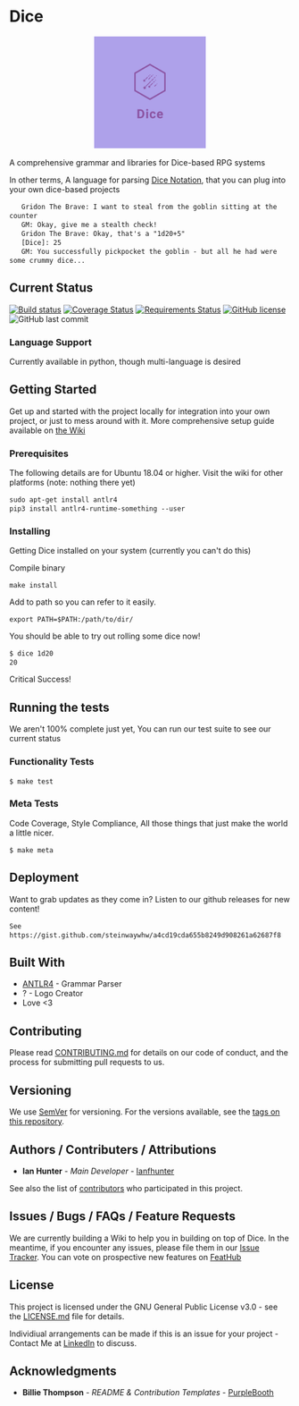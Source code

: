 # Dice 

<p align="center">
<img src="logo.png" width="200" height="200">
</p>

A comprehensive grammar and libraries for Dice-based RPG systems

In other terms, A language for parsing [Dice Notation](https://en.wikipedia.org/wiki/Dice_notation), that you can plug into your own dice-based projects

```
   Gridon The Brave: I want to steal from the goblin sitting at the counter
   GM: Okay, give me a stealth check!
   Gridon The Brave: Okay, that's a "1d20+5"
   [Dice]: 25
   GM: You successfully pickpocket the goblin - but all he had were some crummy dice...
```


## Current Status

[![Build status](https://ci.appveyor.com/api/projects/status/jyx709w6f69dvy8s?svg=true)](https://ci.appveyor.com/project/ianfhunter/dice)
[![Coverage Status](https://coveralls.io/repos/github/ianfhunter/dice/badge.svg?branch=master)](https://coveralls.io/github/ianfhunter/dice?branch=master)
[![Requirements Status](https://requires.io/github/ianfhunter/dice/requirements.svg?branch=master)](https://requires.io/github/ianfhunter/dice/requirements/?branch=master)
[![GitHub license](https://img.shields.io/github/license/ianfhunter/dice.svg)](https://github.com/ianfhunter/dice/blob/master/LICENSE)
![GitHub last commit](https://img.shields.io/github/last-commit/ianfhunter/dice.svg)

### Language Support

Currently available in python, though multi-language is desired

## Getting Started

Get up and started with the project locally for integration into your own project, or just to mess around with it.
More comprehensive setup guide available on [the Wiki](https://github.com/ianfhunter/dice/wiki)

### Prerequisites

The following details are for Ubuntu 18.04 or higher. Visit the wiki for other platforms (note: nothing there yet)
```
sudo apt-get install antlr4
pip3 install antlr4-runtime-something --user
```

### Installing

Getting Dice installed on your system (currently you can't do this)

Compile binary

```
make install
```

Add to path so you can refer to it easily. 

```
export PATH=$PATH:/path/to/dir/
```

You should be able to try out rolling some dice now!

```
$ dice 1d20
20
```

Critical Success!

## Running the tests

We aren't 100% complete just yet, You can run our test suite to see our current status

### Functionality Tests

```
$ make test
```

### Meta Tests

Code Coverage, Style Compliance, All those things that just make the world a little nicer.

```
$ make meta
```

## Deployment

Want to grab updates as they come in? Listen to our github releases for new content!
```
See https://gist.github.com/steinwaywhw/a4cd19cda655b8249d908261a62687f8
```



## Built With

* [ANTLR4](https://www.antlr.org/) - Grammar Parser
* ? - Logo Creator
* Love <3

## Contributing

Please read [CONTRIBUTING.md](CONTRIBUTING.md) for details on our code of conduct, and the process for submitting pull requests to us.

## Versioning

We use [SemVer](http://semver.org/) for versioning. For the versions available, see the [tags on this repository](https://github.com/ianfhunter/dice/tags). 

## Authors / Contributers / Attributions

* **Ian Hunter** - *Main Developer* - [Ianfhunter](https://github.com/ianfhunter/)

See also the list of [contributors](https://github.com/ianfhunter/dice/contributors) who participated in this project.


## Issues / Bugs / FAQs / Feature Requests

We are currently building a Wiki to help you in building on top of Dice. 
In the meantime, if you encounter any issues, please file them in our [Issue Tracker](https://github.com/ianfhunter/dice/issues).
You can vote on prospective new features on [FeatHub](https://feathub.com/ianfhunter/dice)

## License

This project is licensed under the GNU General Public License v3.0 - see the [LICENSE.md](LICENSE.md) file for details.

Individiual arrangements can be made if this is an issue for your project - Contact Me at [LinkedIn](https://www.linkedin.com/in/ianfhunter) to discuss.

## Acknowledgments


* **Billie Thompson** - *README & Contribution Templates* - [PurpleBooth](https://github.com/PurpleBooth)
